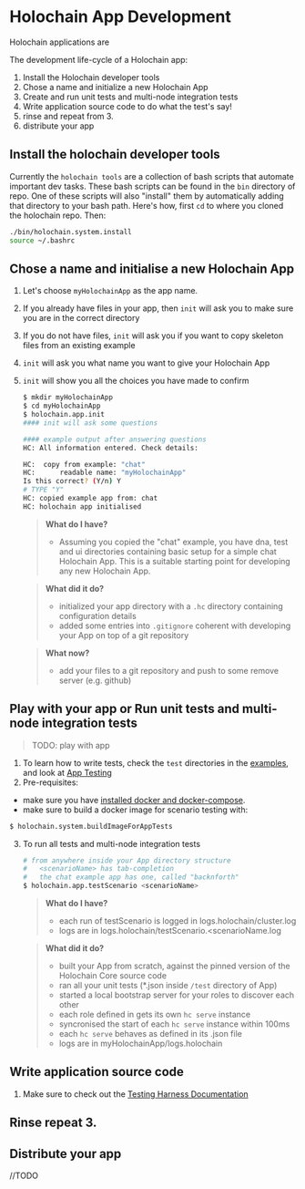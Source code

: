# Holochain App Development

Holochain applications are

The development life-cycle of a Holochain app:
1. Install the Holochain developer tools
2. Chose a name and initialize a new Holochain App
3. Create and run unit tests and multi-node integration tests
4. Write application source code to do what the test's say!
5. rinse and repeat from 3.
6. distribute your app

## Install the holochain developer tools
Currently the `holochain tools` are a collection of bash scripts that automate important dev tasks.  These bash scripts can be found in the `bin` directory of repo.  One of these scripts will also "install" them by automatically adding that directory to your bash path.  Here's how, first `cd` to where you cloned the holochain repo.  Then:

```bash
./bin/holochain.system.install
source ~/.bashrc
```
## Chose a name and initialise a new Holochain App
1. Let's choose `myHolochainApp` as the app name.
2. If you already have files in your app, then `init` will ask you to make sure you are in the correct directory
3. If you do not have files, `init` will ask you if you want to copy skeleton files from an existing example
4. `init` will ask you what name you want to give your Holochain App
5. `init` will show you all the choices you have made to confirm

    ```bash 
    $ mkdir myHolochainApp
    $ cd myHolochainApp
    $ holochain.app.init
    #### init will ask some questions

    #### example output after answering questions
    HC: All information entered. Check details: 
    
    HC:  copy from example: "chat"
    HC:      readable name: "myHolochainApp"
    Is this correct? (Y/n) Y
    # TYPE "Y"
    HC: copied example app from: chat
    HC: holochain app initialised
    ```
    > **What do I have?**
    > * Assuming you copied the "chat" example, you have dna, test and ui directories containing basic setup for a simple chat Holochain App. This is a suitable starting point for developing any new Holochain App.

    > **What did it do?**
    > * initialized your app directory with a `.hc` directory containing configuration details
    > * added some entries into `.gitignore` coherent with developing your App on top of a git repository

    > **What now?**
    > * add your files to a git repository and push to some remove server (e.g. github)
    > 

## Play with your app or Run unit tests and multi-node integration tests
> TODO: play with app
1. To learn how to write tests, check the `test` directories in the [examples](../../tree/master/examples), and look at [App Testing ](App-Testing)
2. Pre-requisites:
  - make sure you have [installed docker and docker-compose](Docker-Installation-for-Developers).
  - make sure to build a docker image for scenario testing with:
   ```bash
   $ holochain.system.buildImageForAppTests
   ```
3. To run all tests and multi-node integration tests
    ```bash
    # from anywhere inside your App directory structure
    #   <scenarioName> has tab-completion
    #   the chat example app has one, called "backnforth"
    $ holochain.app.testScenario <scenarioName>
    ```
    > **What do I have?**
    > * each run of testScenario is logged in logs.holochain/cluster.log
    > * logs are in logs.holochain/testScenario.<scenarioName.log

    > **What did it do?**
    > * built your App from scratch, against the pinned version of the Holochain Core source code
    > * ran all your unit tests (*.json inside `/test` directory of App)
    > * started a local bootstrap server for your roles to discover each other
    > * each role defined in <scenarioName> gets its own `hc serve` instance
    > * syncronised the start of each `hc serve` instance within 100ms
    > * each `hc serve` behaves as defined in its .json file
    > * logs are in myHolochainApp/logs.holochain

## Write application source code
1. Make sure to check out the [Testing Harness Documentation](App-Testing)

## Rinse repeat 3.

## Distribute your app
//TODO